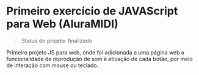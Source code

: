 # Primeiro exercício de JAVAScript para Web (AluraMIDI)

> Status do projeto: finalizado 

Primeiro projeto JS para web, onde foi adicionada a uma página web a funcionalidade de reprodução de som à ativação de cada botão, por meio de interação com mouse ou teclado. 
